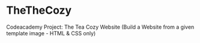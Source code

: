 # TheTheCozy
Codeacademy Project: The Tea Cozy Website (Build a Website from a given template image - HTML &amp; CSS only)
